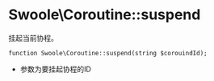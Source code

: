 # Swoole\Coroutine::suspend
挂起当前协程。

~~~
function Swoole\Coroutine::suspend(string $corouindId);
~~~
* 参数为要挂起协程的ID
